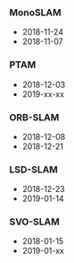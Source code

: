 ### MonoSLAM
- 2018-11-24
- 2018-11-07
### PTAM
- 2018-12-03
- 2019-xx-xx
### ORB-SLAM
- 2018-12-08
- 2018-12-21
### LSD-SLAM
- 2018-12-23
- 2019-01-14
### SVO-SLAM
- 2018-01-15
- 2019-01-xx
